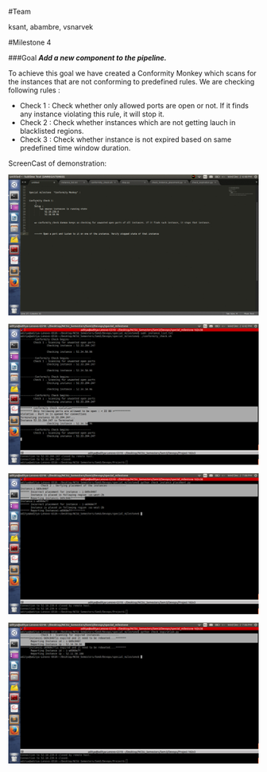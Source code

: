 #Team

ksant, abambre, vsnarvek

#Milestone 4

###Goal 
**_Add a new component to the pipeline._**

To achieve this goal we have created a Conformity Monkey which scans for the instances that are not conforming to predefined rules. We are checking following rules :

  - Check 1 : Check whether only allowed ports are open or not. If it finds any instance violating this rule, it will stop it.
  - Check 2 : Check whether instances which are not getting lauch in blacklisted regions.
  - Check 3 : Check whether instance is not expired based on same predefined time window duration.

ScreenCast of demonstration:

![image](images/conformity_check1.gif)

![image](images/conformity_check1.png)

![image](images/check2.png)

![image](images/check3.png)



